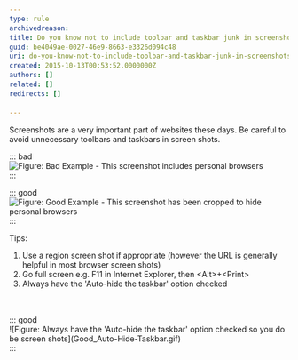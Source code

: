 ```yaml
---
type: rule
archivedreason: 
title: Do you know not to include toolbar and taskbar junk in screenshots?
guid: be4049ae-0027-46e9-8663-e3326d094c48
uri: do-you-know-not-to-include-toolbar-and-taskbar-junk-in-screenshots
created: 2015-10-13T00:53:52.0000000Z
authors: []
related: []
redirects: []

---
```


Screenshots are a very important part of websites these days. Be careful to avoid unnecessary toolbars and taskbars in screen shots.

<!--endintro-->


::: bad  
![Figure: Bad Example - This screenshot includes personal browsers](Bad\_Screenshot-with-personal-data.JPG)  
:::


::: good  
![Figure: Good Example - This screenshot has been cropped to hide personal browsers](Good\_No-Personal-Info.jpg)  
:::

Tips:

1. Use a region screen shot if appropriate (however the URL is generally helpful in most browser screen shots)
2. Go full screen e.g. F11 in Internet Explorer, then &lt;Alt&gt;+&lt;Print&gt;
3. Always have the 'Auto-hide the taskbar' option checked
<dl class="goodImage"><br><br>::: good  <br>![Figure: Always have the 'Auto-hide the taskbar' option checked so you do be screen shots](Good_Auto-Hide-Taskbar.gif)  <br>:::<br></dl>
